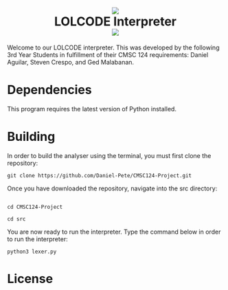 
<h1 align = "center">
    <img src = https://upload.wikimedia.org/wikipedia/commons/0/02/LOLCode_logo.png>
    <br/>
    LOLCODE Interpreter
    <br/>
    <img src = "https://img.shields.io/badge/status-finished-brightgreen.svg" >
</h1>




Welcome to our LOLCODE interpreter. This was developed by the following 3rd Year Students in fulfillment of their CMSC 124 requirements: Daniel Aguilar, Steven Crespo, and Ged Malabanan. 

# Dependencies
This program requires the latest version of Python installed.


# Building 

In order to build the analyser using the terminal, you must first clone the repository:

`git clone https://github.com/Daniel-Pete/CMSC124-Project.git`

Once you have downloaded the repository, navigate into the src directory:

<code>
cd CMSC124-Project <br>
cd src
</code>

You are now ready to run the interpreter. Type the command below in order to run the interpreter:

`python3 lexer.py`

# License #